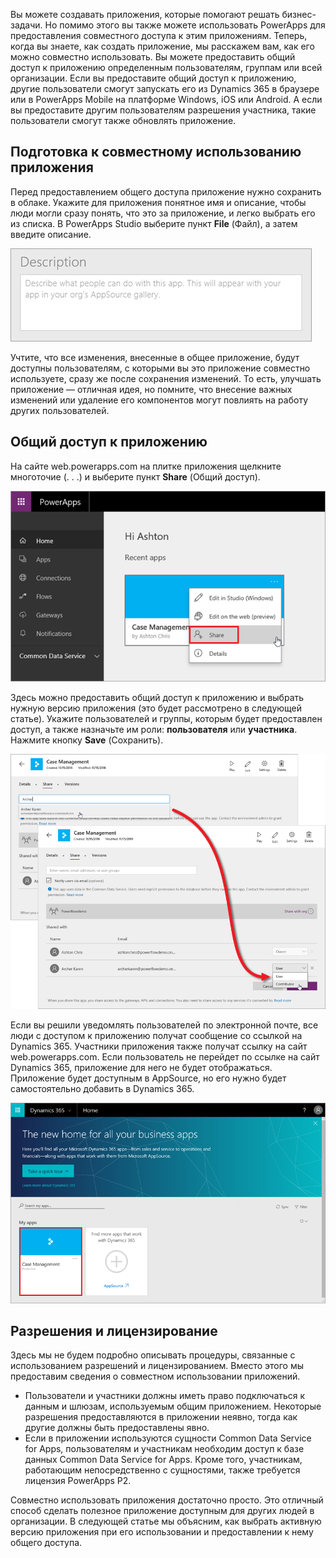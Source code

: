 Вы можете создавать приложения, которые помогают решать бизнес-задачи. Но помимо этого вы также можете использовать PowerApps для предоставления совместного доступа к этим приложениям. Теперь, когда вы знаете, как создать приложение, мы расскажем вам, как его можно совместно использовать. Вы можете предоставить общий доступ к приложению определенным пользователям, группам или всей организации. Если вы предоставите общий доступ к приложению, другие пользователи смогут запускать его из Dynamics 365 в браузере или в PowerApps Mobile на платформе Windows, iOS или Android. А если вы предоставите другим пользователям разрешения участника, такие пользователи смогут также обновлять приложение.

## <a name="prepare-to-share-an-app"></a>Подготовка к совместному использованию приложения
Перед предоставлением общего доступа приложение нужно сохранить в облаке. Укажите для приложения понятное имя и описание, чтобы люди могли сразу понять, что это за приложение, и легко выбрать его из списка. В PowerApps Studio выберите пункт **File** (Файл), а затем введите описание.

![Добавление описания](./media/learning-manage-share-apps/app-description.png)

Учтите, что все изменения, внесенные в общее приложение, будут доступны пользователям, с которыми вы это приложение совместно используете, сразу же после сохранения изменений. То есть, улучшать приложение — отличная идея, но помните, что внесение важных изменений или удаление его компонентов могут повлиять на работу других пользователей.

## <a name="share-an-app"></a>Общий доступ к приложению
На сайте web.powerapps.com на плитке приложения щелкните многоточие (. . .) и выберите пункт **Share** (Общий доступ).

![Предоставление общего доступа к приложению на сайте powerapps.com](./media/learning-manage-share-apps/share-app.png)

Здесь можно предоставить общий доступ к приложению и выбрать нужную версию приложения (это будет рассмотрено в следующей статье). Укажите пользователей и группы, которым будет предоставлен доступ, а также назначьте им роли: **пользователя** или **участника**. Нажмите кнопку **Save** (Сохранить).

![Выбор пользователей и групп](./media/learning-manage-share-apps/select-users.png)

Если вы решили уведомлять пользователей по электронной почте, все люди с доступом к приложению получат сообщение со ссылкой на Dynamics 365. Участники приложения также получат ссылку на сайт web.powerapps.com.  Если пользователь не перейдет по ссылке на сайт Dynamics 365, приложение для него не будет отображаться. Приложение будет доступным в AppSource, но его нужно будет самостоятельно добавить в Dynamics 365.

![Добавление в Dynamics 365](./media/learning-manage-share-apps/dynamics-365.png)

## <a name="permissions-and-licensing"></a>Разрешения и лицензирование
Здесь мы не будем подробно описывать процедуры, связанные с использованием разрешений и лицензированием. Вместо этого мы предоставим сведения о совместном использовании приложений.

* Пользователи и участники должны иметь право подключаться к данным и шлюзам, используемым общим приложением. Некоторые разрешения предоставляются в приложении неявно, тогда как другие должны быть предоставлены явно.
* Если в приложении используются сущности Common Data Service for Apps, пользователям и участникам необходим доступ к базе данных Common Data Service for Apps. Кроме того, участникам, работающим непосредственно с сущностями, также требуется лицензия PowerApps P2.

Совместно использовать приложения достаточно просто. Это отличный способ сделать полезное приложение доступным для других людей в организации. В следующей статье мы объясним, как выбрать активную версию приложения при его использовании и предоставлении к нему общего доступа.

